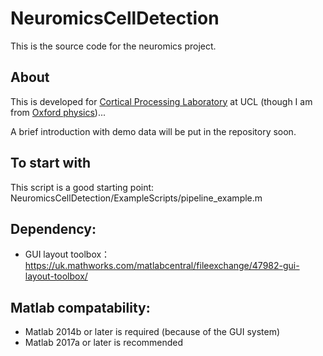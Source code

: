 # NeuromicsCellDetection
This is the source code for the neuromics project. 
## About
This is developed for [Cortical Processing Laboratory](https://www.google.com) at UCL (though I am from [Oxford physics](https://www2.physics.ox.ac.uk/contacts/people/peng))... 

A brief introduction with demo data will be put in the repository soon.
## To start with
This script is a good starting point:
NeuromicsCellDetection/ExampleScripts/pipeline_example.m

## Dependency:
- GUI layout toolbox： 
https://uk.mathworks.com/matlabcentral/fileexchange/47982-gui-layout-toolbox/
## Matlab compatability:
- Matlab 2014b or later is required (because of the GUI system)
- Matlab 2017a or later is recommended
